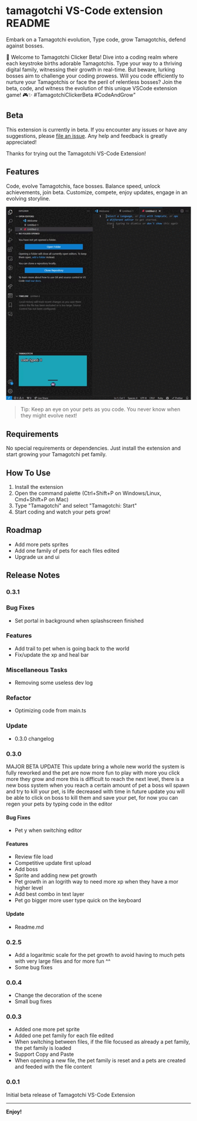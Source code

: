 # tamagotchi VS-Code extension README


Embark on a Tamagotchi evolution, Type code, grow Tamagotchis, defend against bosses.

🚀 Welcome to Tamagotchi Clicker Beta! Dive into a coding realm where each keystroke births adorable Tamagotchis. Type your way to a thriving digital family, witnessing their growth in real-time. But beware, lurking bosses aim to challenge your coding prowess. Will you code efficiently to nurture your Tamagotchis or face the peril of relentless bosses? Join the beta, code, and witness the evolution of this unique VSCode extension game! 🎮✨ #TamagotchiClickerBeta #CodeAndGrow"

## Beta

This extension is currently in beta. If you encounter any issues or have any suggestions, please [file an issue](https://github.com/Tzanou123/vscode_tamagotchi_extension/issues).
Any help and feedback is greatly appreciated!

Thanks for trying out the Tamagotchi VS-Code Extension!

## Features

Code, evolve Tamagotchis, face bosses. Balance speed, unlock achievements, join beta. Customize, compete, enjoy updates, engage in an evolving storyline.

![feature X](https://github.com/Tzanou123/vscode_tamagotchi_extension/blob/competitive/media/demo.gif?raw=true)

> Tip: Keep an eye on your pets as you code. You never know when they might evolve next!

## Requirements


No special requirements or dependencies. Just install the extension and start growing your Tamagotchi pet family.

## How To Use

1. Install the extension
2. Open the command palette (Ctrl+Shift+P on Windows/Linux, Cmd+Shift+P on Mac)
3. Type "Tamagotchi" and select "Tamagotchi: Start"
4. Start coding and watch your pets grow!

## Roadmap

* Add more pets sprites
* Add one family of pets for each files edited
* Upgrade ux and ui

## Release Notes

### 0.3.1

### Bug Fixes

- Set portal in background when splashscreen finished

### Features

- Add trail to pet when is going back to the world
- Fix/update the xp and heal bar

### Miscellaneous Tasks

- Removing some useless dev log

### Refactor

- Optimizing code from main.ts

### Update

- 0.3.0 changelog

### 0.3.0
MAJOR BETA UPDATE
This update bring a whole new world the system is fully reworked and the pet are now more fun to play with
more you click more they grow and more this is difficult to reach the next level, there is a new boss system when you reach a certain amount of pet
a boss wil spawn and try to kill your pet, is life decreased with time in future update you will be able
to click on boss to kill them and save your pet, for now you can regen your pets by typing code in the editor 
#### Bug Fixes

- Pet y when switching editor

#### Features

- Review file load
- Competitive update first upload
- Add boss
- Sprite and adding new pet growth
- Pet growth in an logrith way to need more xp when they have a mor higher level
- Add best combo in text layer
- Pet go bigger more user type quick on the keyboard

#### Update

- Readme.md

### 0.2.5

- Add a logaritmic scale for the pet growth to avoid having to much pets with very large files and for more fun ^^
- Some bug fixes

### 0.0.4

- Change the decoration of the scene
- Small bug fixes

### 0.0.3

- Added one more pet sprite
- Added one pet family for each file edited
- When switching between files, if the file focused as already a pet family, the pet family is loaded
- Support Copy and Paste
- When opening a new file, the pet family is reset and a pets are created and feeded with the file content


### 0.0.1

Initial beta release of Tamagotchi VS-Code Extension
 

---

**Enjoy!**
